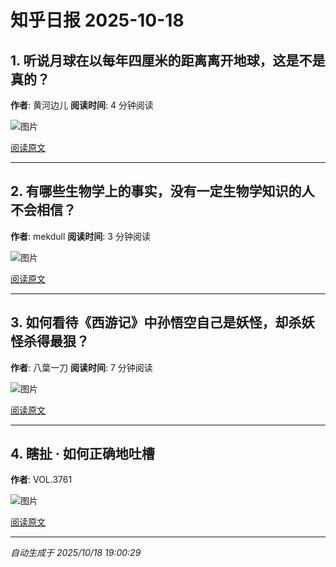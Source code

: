 # 知乎日报 2025-10-18

## 1. 听说月球在以每年四厘米的距离离开地球，这是不是真的？
**作者**: 黄河边儿
**阅读时间**: 4 分钟阅读

![图片](https://picx.zhimg.com/v2-e43a17f11ddb959dc7d1ada734619f4c.jpg?source=8673f162)

[阅读原文](https://daily.zhihu.com/story/9784706)

---

## 2. 有哪些生物学上的事实，没有一定生物学知识的人不会相信？
**作者**: mekdull
**阅读时间**: 3 分钟阅读

![图片](https://picx.zhimg.com/v2-c514775f28f53d575ee8bef47c5ae7ca.jpg?source=8673f162)

[阅读原文](https://daily.zhihu.com/story/9784714)

---

## 3. 如何看待《西游记》中孙悟空自己是妖怪，却杀妖怪杀得最狠？
**作者**: 八葉一刀
**阅读时间**: 7 分钟阅读

![图片](https://picx.zhimg.com/v2-a894d9c620542147a496d4278e29c2b2.jpg?source=8673f162)

[阅读原文](https://daily.zhihu.com/story/9784719)

---

## 4. 瞎扯 · 如何正确地吐槽
**作者**: VOL.3761

![图片](https://picx.zhimg.com/v2-3cb34e5ef4a52b44ddf998748ef0b535.jpg?source=8673f162)

[阅读原文](https://daily.zhihu.com/story/9784724)

---

*自动生成于 2025/10/18 19:00:29*
